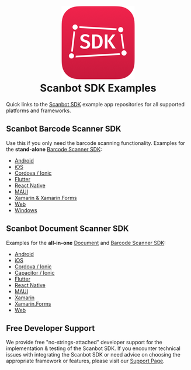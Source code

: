<h1 align="center">
  <img src="sdk-logo.png"/>
  <br>
  Scanbot SDK Examples
</h1>

Quick links to the [Scanbot SDK](https://scanbot.io) example app repositories for all supported platforms and frameworks.

## Scanbot Barcode Scanner SDK

Use this if you only need the barcode scanning functionality. 
Examples for the **stand-alone** [Barcode Scanner SDK](https://scanbot.io/products/barcode-software/barcode-sdk/):

- [Android](https://github.com/doo/scanbot-barcode-scanner-sdk-example-android)
- [iOS](https://github.com/doo/scanbot-barcode-scanner-sdk-example-ios)
- [Cordova / Ionic](https://github.com/doo/scanbot-barcode-scanner-sdk-example-cordova-ionic)
- [Flutter](https://github.com/doo/scanbot-barcode-scanner-sdk-example-flutter)
- [React Native](https://github.com/doo/scanbot-barcode-scanner-sdk-example-react-native)
- [MAUI](https://github.com/doo/scanbot-barcode-sdk-maui-example)
- [Xamarin & Xamarin.Forms](https://github.com/doo/scanbot-barcode-scanner-sdk-example-xamarin)
- [Web](https://github.com/doo/scanbot-sdk-example-web)
- [Windows](https://github.com/doo/scanbot-barcode-scanner-sdk-example-windows)


## Scanbot Document Scanner SDK

Examples for the **all-in-one** [Document](https://scanbot.io/products/document-scanning/document-scanner-sdk/) 
and [Barcode Scanner SDK](https://scanbot.io/products/barcode-software/barcode-sdk/):

- [Android](https://github.com/doo/scanbot-sdk-example-android)
- [iOS](https://github.com/doo/scanbot-sdk-example-ios) 
- [Cordova / Ionic](https://github.com/doo/scanbot-sdk-example-ionic)
- [Capacitor / Ionic](https://github.com/doo/scanbot-sdk-example-capacitor-ionic)
- [Flutter](https://github.com/doo/scanbot-sdk-example-flutter)
- [React Native](https://github.com/doo/scanbot-sdk-example-react-native)
- [MAUI](https://github.com/doo/scanbot-sdk-maui-example)
- [Xamarin](https://github.com/doo/scanbot-sdk-example-xamarin)
- [Xamarin.Forms](https://github.com/doo/scanbot-sdk-example-xamarin-forms)
- [Web](https://github.com/doo/scanbot-sdk-example-web)


## Free Developer Support

We provide free "no-strings-attached" developer support for the implementation & testing of the Scanbot SDK.
If you encounter technical issues with integrating the Scanbot SDK or need advice on choosing the appropriate
framework or features, please visit our [Support Page](https://docs.scanbot.io/support/).
